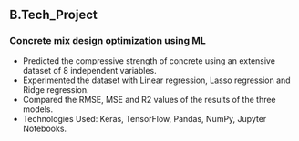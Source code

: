 ## B.Tech_Project
### Concrete mix design optimization using ML
- Predicted the compressive strength of concrete using an extensive dataset of 8 independent variables.
- Experimented the dataset with Linear regression, Lasso regression and Ridge regression.
- Compared the RMSE, MSE and R2 values of the results of the three models.
- Technologies Used: Keras, TensorFlow, Pandas, NumPy, Jupyter Notebooks.

